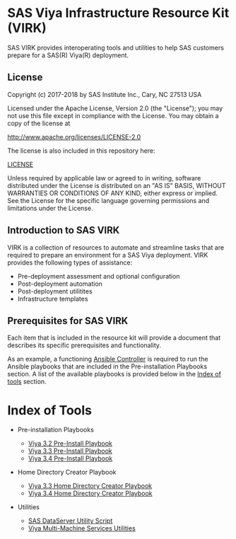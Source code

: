 # SAS Viya Infrastructure Resource Kit (VIRK)

SAS VIRK provides interoperating tools and utilities to help SAS customers prepare for a SAS(R) Viya(R) deployment.

## License

Copyright (c) 2017-2018 by SAS Institute Inc., Cary, NC 27513 USA

Licensed under the Apache License, Version 2.0 (the "License"); 
you may not use this file except in compliance with the License. 
You may obtain a copy of the license at

   http://www.apache.org/licenses/LICENSE-2.0
   
The license is also included in this repository here:

   [LICENSE](LICENSE)

Unless required by applicable law or agreed to in writing, software 
distributed under the License is distributed on an "AS IS" BASIS, 
WITHOUT WARRANTIES OR CONDITIONS OF ANY KIND, either express or implied. 
See the License for the specific language governing permissions and 
limitations under the License.

## Introduction to SAS VIRK
VIRK is a collection of resources to automate and streamline tasks that are required to prepare an environment for a SAS Viya deployment.
VIRK provides the following types of assistance:

  * Pre-deployment assessment and optional configuration
  * Post-deployment automation
  * Post-deployment utilitites
  * Infrastructure templates

## Prerequisites for SAS VIRK
Each item that is included in the resource kit will provide a document that describes its specific prerequisites and functionality.

As an example, a functioning [Ansible Controller](http://docs.ansible.com/ansible/latest/intro_installation.html) is required to run  the Ansible playbooks that are included in the Pre-installation Playbooks section. A list of the available playbooks is provided below in the [Index of tools](#index-of-tools) section.

# Index of Tools

* Pre-installation Playbooks

  * [Viya 3.2 Pre-Install Playbook](../viya-3.2/playbooks/pre-install-playbook)
  * [Viya 3.3 Pre-Install Playbook](../viya-3.3/playbooks/pre-install-playbook)
  * [Viya 3.4 Pre-Install Playbook](../viya-3.4/playbooks/pre-install-playbook)
* Home Directory Creator Playbook
  * [Viya 3.3 Home Directory Creator Playbook](../viya-3.3/playbooks/home-directory-creator)
  * [Viya 3.4 Home Directory Creator Playbook](../viya-3.4/playbooks/home-directory-creator)
* Utilities
  * [SAS DataServer Utility Script](../viya-3.4/utilities/postgres/viya)
  * [Viya Multi-Machine Services Utilities](../viya-3.4/playbooks/viya-mmsu)
